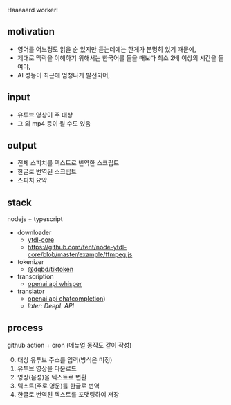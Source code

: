Haaaaard worker!

## motivation

- 영어를 어느정도 읽을 순 있지만 듣는데에는 한계가 분명히 있기 때문에,
- 제대로 맥락을 이해하기 위해서는 한국어를 들을 때보다 최소 2배 이상의 시간을 들여야,
- AI 성능이 최근에 엄청나게 발전되어,

## input

- 유투브 영상이 주 대상
- 그 외 mp4 등이 될 수도 있음

## output

- 전체 스피치를 텍스트로 번역한 스크립트
- 한글로 번역된 스크립트
- 스피치 요약

## stack

nodejs + typescript

- downloader
  - [ytdl-core](https://github.com/fent/node-ytdl-core)
  - https://github.com/fent/node-ytdl-core/blob/master/example/ffmpeg.js
- tokenizer
  - [@dqbd/tiktoken](https://github.com/dqbd/tiktoken)
- transcription
  - [openai api whisper](https://platform.openai.com/docs/guides/speech-to-text)
- translator
  - [openai api chatcompletion](https://platform.openai.com/docs/guides/gpt/chat-completions-api))
  - _later: DeepL API_

## process

github action + cron (메뉴얼 동작도 같이 작성)

0. 대상 유투브 주소를 입력(방식은 미정)
1. 유투브 영상을 다운로드
2. 영상(음성)을 텍스트로 변환
3. 텍스트(주로 영문)를 한글로 번역
4. 한글로 번역된 텍스트를 포맷팅하여 저장

